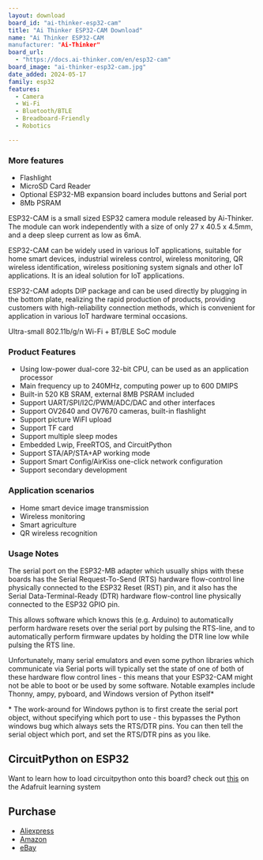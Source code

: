 ```yaml
---
layout: download
board_id: "ai-thinker-esp32-cam"
title: "Ai Thinker ESP32-CAM Download"
name: "Ai Thinker ESP32-CAM
manufacturer: "Ai-Thinker"
board_url:
  - "https://docs.ai-thinker.com/en/esp32-cam"
board_image: "ai-thinker-esp32-cam.jpg"
date_added: 2024-05-17
family: esp32
features:
  - Camera
  - Wi-Fi
  - Bluetooth/BTLE
  - Breadboard-Friendly
  - Robotics

---
```


### More features
* Flashlight
* MicroSD Card Reader
* Optional ESP32-MB expansion board includes buttons and Serial port
* 8Mb PSRAM


ESP32-CAM is a small sized ESP32 camera module released by Ai-Thinker. The module can work independently with a size of only 27 x 40.5 x 4.5mm, and a deep sleep current as low as 6mA.

ESP32-CAM can be widely used in various IoT applications, suitable for home smart devices, industrial wireless control, wireless monitoring, QR wireless identification, wireless positioning system signals and other IoT applications. It is an ideal solution for IoT applications.

ESP32-CAM adopts DIP package and can be used directly by plugging in the bottom plate, realizing the rapid production of products, providing customers with high-reliability connection methods, which is convenient for application in various IoT hardware terminal occasions.

Ultra-small 802.11b/g/n Wi-Fi + BT/BLE SoC module


### Product Features
* Using low-power dual-core 32-bit CPU, can be used as an application processor
* Main frequency up to 240MHz, computing power up to 600 DMIPS
* Built-in 520 KB SRAM, external 8MB PSRAM included
* Support UART/SPI/I2C/PWM/ADC/DAC and other interfaces
* Support OV2640 and OV7670 cameras, built-in flashlight
* Support picture WiFI upload
* Support TF card
* Support multiple sleep modes
* Embedded Lwip, FreeRTOS, and CircuitPython
* Support STA/AP/STA+AP working mode
* Support Smart Config/AirKiss one-click network configuration
* Support secondary development


### Application scenarios
* Home smart device image transmission
* Wireless monitoring
* Smart agriculture
* QR wireless recognition


### Usage Notes

The serial port on the ESP32-MB adapter which usually ships with these boards has the Serial Request-To-Send (RTS) hardware flow-control line physically connected to the ESP32 Reset (RST) pin, and it also has the Serial Data-Terminal-Ready (DTR) hardware flow-control line physically connected to the ESP32 GPIO pin.

This allows software which knows this (e.g. Arduino) to automatically perform hardware resets over the serial port by pulsing the RTS-line, and to automatically perform firmware updates by holding the DTR line low while pulsing the RTS line.

Unfortunately, many serial emulators and even some python libraries which communicate via Serial ports will typically set the state of one of both of these hardware flow control lines - this means that your ESP32-CAM might not be able to boot or be used by some software.  Notable examples include Thonny, ampy, pyboard, and Windows version of Python itself\*

\* The work-around for Windows python is to first create the serial port object, without specifying which port to use - this bypasses the Python windows bug which always sets the RTS/DTR pins.  You can then tell the serial object which port, and set the RTS/DTR pins as you like.


## CircuitPython on ESP32

Want to learn how to load circuitpython onto this board? check out [this](https://learn.adafruit.com/circuitpython-with-esp32-quick-start/) on the Adafruit learning system


## Purchase

* [Aliexpress](https://www.aliexpress.com/w/wholesale-esp32%2525252dcam.html)
* [Amazon](https://www.amazon.com/s?k=esp32-cam)
* [eBay](https://www.ebay.com/sch/i.html?_nkw=esp32-cam)
